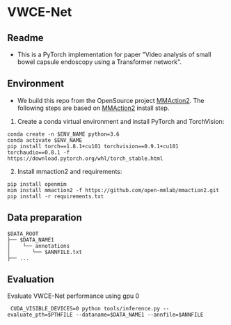 # VWCE-Net

## Readme
* This is a PyTorch implementation for paper "Video analysis of small bowel capsule endoscopy using a Transformer network". 

## Environment
* We build this repo from the OpenSource project [MMAction2](https://github.com/open-mmlab/mmaction2). The following steps are based on [MMAction2](https://github.com/open-mmlab/mmaction2) install step.  

1. Create a conda virtual environment and install PyTorch and TorchVision: 
```
conda create -n $ENV_NAME python=3.6
conda activate $ENV_NAME
pip install torch==1.8.1+cu101 torchvision==0.9.1+cu101 torchaudio==0.8.1 -f https://download.pytorch.org/whl/torch_stable.html
```

2. Install mmaction2 and requirements:
```
pip install openmim 
mim install mmaction2 -f https://github.com/open-mmlab/mmaction2.git
pip install -r requirements.txt
```

## Data preparation
```
$DATA_ROOT 
├── $DATA_NAME1
│    └── annotations
│       └── $ANNFILE.txt
├── ...
```

## Evaluation
Evaluate VWCE-Net performance using gpu 0 
```
 CUDA_VISIBLE_DEVICES=0 python tools/inference.py --evaluate_pth=$PTHFILE --dataname=$DATA_NAME1 --annfile=$ANNFILE
```



